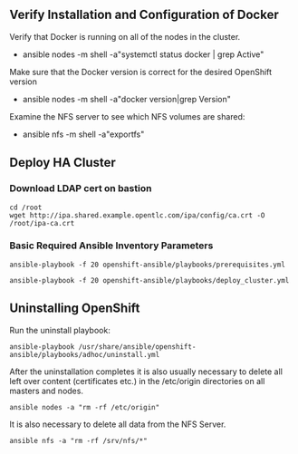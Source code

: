 ## Verify Installation and Configuration of Docker ##
Verify that Docker is running on all of the nodes in the cluster.
* ansible nodes -m shell -a"systemctl status docker | grep Active"

Make sure that the Docker version is correct for the desired OpenShift version
* ansible nodes -m shell -a"docker version|grep Version"  
  
Examine the NFS server to see which NFS volumes are shared:
* ansible nfs -m shell -a"exportfs"

## Deploy HA Cluster ##

### Download LDAP cert on bastion ###
```
cd /root
wget http://ipa.shared.example.opentlc.com/ipa/config/ca.crt -O /root/ipa-ca.crt
```

### Basic Required Ansible Inventory Parameters ###
```
ansible-playbook -f 20 openshift-ansible/playbooks/prerequisites.yml

ansible-playbook -f 20 openshift-ansible/playbooks/deploy_cluster.yml
```

## Uninstalling OpenShift ##

Run the uninstall playbook:
```
ansible-playbook /usr/share/ansible/openshift-ansible/playbooks/adhoc/uninstall.yml
```

After the uninstallation completes it is also usually necessary to delete all left over content (certificates etc.) in the /etc/origin directories on all masters and nodes.
```
ansible nodes -a "rm -rf /etc/origin"
```

It is also necessary to delete all data from the NFS Server.
```
ansible nfs -a "rm -rf /srv/nfs/*"
```
